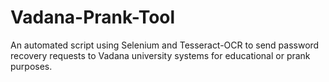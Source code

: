 # Vadana-Prank-Tool
An automated script using Selenium and Tesseract-OCR to send password recovery requests to Vadana university systems for educational or prank purposes.
